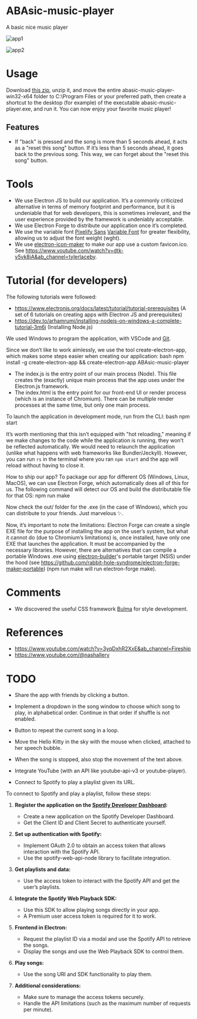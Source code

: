 # ABAsic-music-player
A basic nice music player

![app1](./assets/app1.png)

![app2](./assets/app2.png)

# Usage

Download [this zip](LINK), unzip it, and move the entire abasic-music-player-win32-x64 folder to C:\Program Files or your preferred path, then create a shortcut to the desktop (for example) of the executable abasic-music-player.exe, and run it. You can now enjoy your favorite music player!

## Features

- If "back" is pressed and the song is more than 5 seconds ahead, it acts as a "reset this song" button. If it’s less than 5 seconds ahead, it goes back to the previous song. This way, we can forget about the "reset this song" button.

# Tools

- We use Electron JS to build our application. It’s a commonly criticized alternative in terms of memory footprint and performance, but it is undeniable that for web developers, this is sometimes irrelevant, and the user experience provided by the framework is undeniably acceptable.
- We use Electron Forge to distribute our application once it’s completed.
- We use the variable font [Pixelify Sans](https://gwfh.mranftl.com/fonts/pixelify-sans?subsets=latin) [Variable Font](https://fonts.google.com/selection) for greater flexibility, allowing us to adjust the font weight (wght).
- We use [electron-icon-maker](https://www.npmjs.com/package/electron-icon-maker) to make our app use a custom favicon.ico. See https://www.youtube.com/watch?v=dtk-v5vk8iA&ab_channel=tylerlaceby.

# Tutorial (for developers)

The following tutorials were followed:
- https://www.electronjs.org/docs/latest/tutorial/tutorial-prerequisites (A set of 6 tutorials on creating apps with Electron JS and prerequisites)
- https://dev.to/arhamrumi/installing-nodejs-on-windows-a-complete-tutorial-3m6j (Installing Node.js)

We used Windows to program the application, with VSCode and [Git](https://git-scm.com/downloads/win).

Since we don’t like to work aimlessly, we use the tool create-electron-app, which makes some steps easier when creating our application:
bash
npm install -g create-electron-app && create-electron-app ABAsic-music-player


- The index.js is the entry point of our main process (Node). This file creates the (exactly) unique main process that the app uses under the Electron.js framework.
- The index.html is the entry point for our front-end UI or render process (which is an instance of Chromium). There can be multiple render processes at the same time, but only one main process.

To launch the application in development mode, run from the CLI:
bash
npm start


It’s worth mentioning that this isn’t equipped with "hot reloading," meaning if we make changes to the code while the application is running, they won’t be reflected automatically. We would need to relaunch the application (unlike what happens with web frameworks like Bundler/Jeckyll). However, you can run `rs` in the terminal where you ran `npm start` and the app will reload without having to close it.

How to ship our app? To package our app for different OS (Windows, Linux, MacOS), we can use Electron Forge, which automatically does all of this for us. The following command will detect our OS and build the distributable file for that OS:
npm run make

Now check the out/ folder for the .exe (in the case of Windows), which you can distribute to your friends. Just marvelous ✨.

Now, it’s important to note the limitations: Electron Forge can create a single EXE file for the purpose of installing the app on the user’s system, but what it cannot do (due to Chromium’s limitations) is, once installed, have only one EXE that launches the application. It must be accompanied by the necessary libraries. However, there are alternatives that can compile a portable Windows .exe using [electron-builder](https://www.electron.build/)'s portable target (NSIS) under the hood (see https://github.com/rabbit-hole-syndrome/electron-forge-maker-portable) (npm run make will run electron-forge make).

# Comments

- We discovered the useful CSS framework [Bulma](https://versions.bulma.io/0.7.0/documentation/overview/start/) for style development.

# References
- https://www.youtube.com/watch?v=3yqDxhR2XxE&ab_channel=Fireship
- https://www.youtube.com/@nashallery

# TODO 
- Share the app with friends by clicking a button.
- Implement a dropdown in the song window to choose which song to play, in alphabetical order. Continue in that order if shuffle is not enabled.
- Button to repeat the current song in a loop.
- Move the Hello Kitty in the sky with the mouse when clicked, attached to her speech bubble.
- When the song is stopped, also stop the movement of the text above.
- Integrate YouTube (with an API like youtube-api-v3 or youtube-player).

- Connect to Spotify to play a playlist given its URL.

To connect to Spotify and play a playlist, follow these steps:

1. **Register the application on the [Spotify Developer Dashboard](https://developer.spotify.com/):**
   - Create a new application on the Spotify Developer Dashboard.
   - Get the Client ID and Client Secret to authenticate yourself.

2. **Set up authentication with Spotify:**
   - Implement OAuth 2.0 to obtain an access token that allows interaction with the Spotify API.
   - Use the spotify-web-api-node library to facilitate integration.

3. **Get playlists and data:**
   - Use the access token to interact with the Spotify API and get the user’s playlists.

4. **Integrate the Spotify Web Playback SDK:**
   - Use this SDK to allow playing songs directly in your app.
   - A Premium user access token is required for it to work.

5. **Frontend in Electron:**
   - Request the playlist ID via a modal and use the Spotify API to retrieve the songs.
   - Display the songs and use the Web Playback SDK to control them.

6. **Play songs:**
   - Use the song URI and SDK functionality to play them.

7. **Additional considerations:**
   - Make sure to manage the access tokens securely.
   - Handle the API limitations (such as the maximum number of requests per minute).
